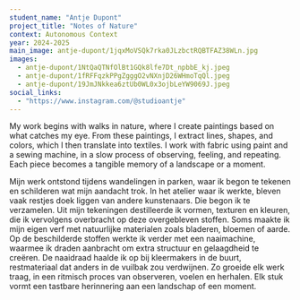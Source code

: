 ```yaml
---
student_name: "Antje Dupont"
project_title: "Notes of Nature"
context: Autonomous Context
year: 2024-2025
main_image: antje-dupont/1jqxMoVSQk7rka0JLzbctRQBTFAZ38WLn.jpg
images:
  - antje-dupont/1NtQaQTNfOlBt1GQk8lfe7Dt_npbbE_kj.jpeg
  - antje-dupont/1fRFFqzkPPgZgggO2vNXnjD26WHmoTqQl.jpeg
  - antje-dupont/19JmJNkkea6ztUb0WL0x3ojbLeYW9069J.jpeg
social_links:
  - "https://www.instagram.com/@studioantje"
---
```

My work begins with walks in nature, where I create paintings based on what catches my eye. From these paintings, I extract lines, shapes, and colors, which I then translate into textiles. I work with fabric using paint and a sewing machine, in a slow process of observing, feeling, and repeating. Each piece becomes a tangible memory of a landscape or a moment.

Mijn werk ontstond tijdens wandelingen in parken, waar ik begon te tekenen en schilderen wat mijn aandacht trok. In het atelier waar ik werkte, bleven vaak restjes doek liggen van andere kunstenaars. Die begon ik te verzamelen. Uit mijn tekeningen destilleerde ik vormen, texturen en kleuren, die ik vervolgens overbracht op deze overgebleven stoffen. Soms maakte ik mijn eigen verf met natuurlijke materialen zoals bladeren, bloemen of aarde. Op de beschilderde stoffen werkte ik verder met een naaimachine, waarmee ik draden aanbracht om extra structuur en gelaagdheid te creëren. De naaidraad haalde ik op bij kleermakers in de buurt, restmateriaal dat anders in de vuilbak zou verdwijnen. Zo groeide elk werk traag, in een ritmisch proces van observeren, voelen en herhalen. Elk stuk vormt een tastbare herinnering aan een landschap of een moment.
